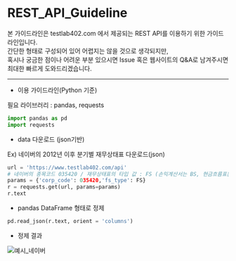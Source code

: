 # REST_API_Guideline

본 가이드라인은 testlab402.com 에서 제공되는 REST API를 이용하기 위한 가이드라인입니다.  
간단한 형태로 구성되어 있어 어렵지는 않을 것으로 생각되지만,  
혹시나 궁금한 점이나 어려운 부분 있으시면 Issue 혹은 웹사이트의 Q&A로 남겨주시면 최대한 빠르게 도와드리겠습니다.

***

+ 이용 가이드라인(Python 기준)

필요 라이브러리 : pandas, requests

```python
import pandas as pd
import requests
```

+ data 다운로드 (json기반)

Ex) 네이버의 2012년 이후 분기별 재무상태표 다운로드(json)
```python
url = 'https://www.testlab402.com/api'
# 네이버의 종목코드 035420 / 재무상태표의 타입 값 : FS (손익계산서는 BS, 현금흐름표는 CF)
params = {'corp_code': 035420,'fs_type': FS}
r = requests.get(url, params=params)
r.text
```

+ pandas DataFrame 형태로 정제

```python
pd.read_json(r.text, orient = 'columns')
```

+ 정제 결과

![예시_네이버](https://user-images.githubusercontent.com/94692007/142629385-414b31b0-fc10-4b56-8bc2-e8063e295aa8.JPG)
